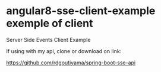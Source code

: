 # angular8-sse-client-example exemple of client

Server Side Events Client Example

If using with my api, clone or download on link:

https://github.com/rdgoutiyama/spring-boot-sse-api
